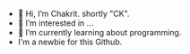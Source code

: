 - 👋 Hi, I’m Chakrit. shortly "CK".
- 👀 I’m interested in ...
- 🌱 I’m currently learning about programming.
- I'm a newbie for this Github.

<!---
chakrits/chakrits is a ✨ special ✨ repository because its `README.md` (this file) appears on your GitHub profile.
You can click the Preview link to take a look at your changes.
--->
